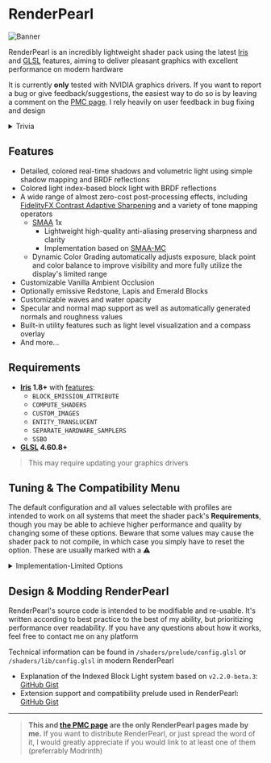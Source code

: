 # RenderPearl

![Banner](https://cdn.modrinth.com/data/BrRak9pu/images/9d2f33b85447099c25b6291b680608bc47c1f5e1.png)

RenderPearl is an incredibly lightweight shader pack using the latest [Iris](https://irisshaders.dev/) and [GLSL](https://www.wikiwand.com/en/OpenGL_Shading_Language) features, aiming to deliver pleasant graphics with excellent performance on modern hardware

It is currently **only** tested with NVIDIA graphics drivers. If you want to report a bug or give feedback/suggestions, the easiest way to do so is by leaving a comment on the [PMC page](https://www.planetminecraft.com/mod/luracasmus-s-shaders/). I rely heavily on user feedback in bug fixing and design

<details>
<summary>Trivia</summary>

This project started as a continuation of "Luracasmus Shaders" (which is why you might have seen it called "LS RenderPearl"), but modern versions share little to no code with the original project. The question remains as to whether the same shader pack remains throughout, when all parts are replaced

The name "RenderPearl" is inspired by the Bedrock Edition [RenderDragon](https://minecraft.fandom.com/wiki/RenderDragon) engine

</details>

## Features

* Detailed, colored real-time shadows and volumetric light using simple shadow mapping and BRDF reflections
* Colored light index-based block light with BRDF reflections
* A wide range of almost zero-cost post-processing effects, including [FidelityFX Contrast Adaptive Sharpening](https://gpuopen.com/fidelityfx-cas/) and a variety of tone mapping operators
  * [SMAA](https://www.iryoku.com/smaa/) 1x
    * Lightweight high-quality anti-aliasing preserving sharpness and clarity
    * Implementation based on [SMAA-MC](https://modrinth.com/shader/smaa-mc)
  * Dynamic Color Grading automatically adjusts exposure, black point and color balance to improve visibility and more fully utilize the display's limited range 
* Customizable Vanilla Ambient Occlusion
* Optionally emissive Redstone, Lapis and Emerald Blocks
* Customizable waves and water opacity
* Specular and normal map support as well as automatically generated normals and roughness values
* Built-in utility features such as light level visualization and a compass overlay
* And more...

## Requirements

* **[Iris](https://irisshaders.dev/) 1.8+** with [features](https://shaders.properties/current/reference/shadersproperties/flags/):
  * `BLOCK_EMISSION_ATTRIBUTE`
  * `COMPUTE_SHADERS`
  * `CUSTOM_IMAGES`
  * `ENTITY_TRANSLUCENT`
  * `SEPARATE_HARDWARE_SAMPLERS`
  * `SSBO`
* **[GLSL](https://www.wikiwand.com/en/OpenGL_Shading_Language) 4.60.8+**

> This may require updating your graphics drivers

## Tuning & The Compatibility Menu

The default configuration and all values selectable with profiles are intended to work on all systems that meet the shader pack's **Requirements**, though you may be able to achieve higher performance and quality by changing some of these options. Beware that some values may cause the shader pack to not compile, in which case you simply have to reset the option. These are usually marked with a ⚠

<details>
<summary>Implementation-Limited Options</summary>

> The usable values and effects of these options depend on your OpenGL and GLSL implementations

* **Index Size** is limited by the amound of Local Data Share memory usable per work group on your GPU. Depending on your GPU and graphics drivers, and the features enabled by the 16/8-Bit Types option, you may be able to set this significantly higher than the maximum value selectable with profiles (though there is no reason to do so if the index isn't being filled completely, usually indicated by lights flickering, as it impacts performance negatively)

* **16/8-Bit Types** uses optional OpenGL extension-provided half- and/or quarter-sized data types to reduce register, LDS and VRAM usage. Performance impact varies depending on hardware and drivers, as conversion between types has a cost, but operations with smaller types can be significantly faster

* **Trinary Min/Max** performs trinary minimum and maximum operations in singular function calls using the optional `AMD_shader_trinary_minmax` OpenGL extension, which may allow generation of more optimal instruction sequences. It's recommended to use this whenever possible

* **32×16-Bit Multiplication** performs multiplication between 32-bit integers and integers in the 16-bit-representable range using special functions provided by the optional `INTEL_shader_integer_functions` OpenGL extension, that may be faster than regular 32-bit multiplication operators. It's recommended to use this whenever possible

* **Immutable Constants** marks all shader variables that can be immutable as constant, possibly enabling better optimizations. This feature is required by the GLSL specification, but still unsupported on some graphics drivers. It's recommended to use it whenever possible

</details>

## Design & Modding RenderPearl

RenderPearl's source code is intended to be modifiable and re-usable. It's written according to best practice to the best of my ability, but prioritizing performance over readability. If you have any questions about how it works, feel free to contact me on any platform

Technical information can be found in `/shaders/prelude/config.glsl` or `/shaders/lib/config.glsl` in modern RenderPearl

* Explanation of the Indexed Block Light system based on `v2.2.0-beta.3`: [GitHub Gist](https://gist.github.com/Luracasmus/2278519efd02d765060ebd8083af9fa0)
* Extension support and compatibility prelude used in RenderPearl: [GitHub Gist](https://gist.github.com/Luracasmus/ff78f1998a5a440899e1904fa23cc9c6)

---

> **This and [the PMC page](https://www.planetminecraft.com/mod/luracasmus-s-shaders/) are the only RenderPearl pages made by me.** If you want to distribute RenderPearl, or just spread the word of it, I would greatly appreciate if you would link to at least one of them (preferrably Modrinth)
